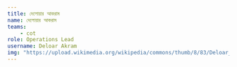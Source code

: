 ```yaml
---
title: দেলোয়ার আকরাম
name: দেলোয়ার আকরাম
teams:
    - cot
role: Operations Lead
username: Deloar Akram
img: "https://upload.wikimedia.org/wikipedia/commons/thumb/8/83/Deloar_Akram_at_Wikimania_conference_at_2022.jpg/360px-Deloar_Akram_at_Wikimania_conference_at_2022.jpg"
---
```

